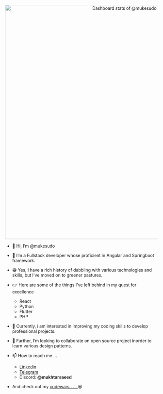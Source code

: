 <!-- Copy-paste in your Readme.md file -->

<a href="https://next.ossinsight.io/widgets/official/compose-user-dashboard-stats?user_id=50199153" target="_blank" style="display: block" align="center">
  <picture>
    <source media="(prefers-color-scheme: dark)" srcset="https://next.ossinsight.io/widgets/official/compose-user-dashboard-stats/thumbnail.png?user_id=50199153&image_size=auto&color_scheme=dark" width="771" height="auto">
    <img alt="Dashboard stats of @mukesudo" src="https://next.ossinsight.io/widgets/official/compose-user-dashboard-stats/thumbnail.png?user_id=50199153&image_size=auto&color_scheme=light" width="771" height="auto">
  </picture>
</a>

<!-- Made with [OSS Insight](https://ossinsight.io/) -->

- 👋 Hi, I’m @mukesudo
- 👀 I’m a Fullstack developer whose proficient in Angular and Springboot framework.
- 😁 Yes, I have a rich history of dabbling with various technologies and skills, but I've moved on to greener pastures.
- 👉 Here are some of the things I've left behind in my quest for excellence
      <ul>
        <li>React</li>
        <li>Python</li>
        <li>Flutter</li>
        <li>PHP</li>
      </ul>
- 👀 Currently, i am interested in improving my coding skills to develop professional projects.
- 💞️ Further, I’m looking to collaborate on open source project inorder to learn various design patterns.
- 📫 How to reach me ...
  <ul>
    <li><a href="https://www.linkedin.com/in/mukhtar-saeed-497005196">Linkedin</a></li>
    <li><a href="https://t.me/mukhtarsaeed">Telegram</a></li>
    <li>Discord: <b>@mukhtarsaeed</b></li>
  </ul>

- And check out my <a href="https://www.codewars.com/users/mukesudo">codewars . . . </a>😎
              
              
              

<!---
mukesudo/mukesudo is a ✨ special ✨ repository because its `README.md` (this file) appears on your GitHub profile.
You can click the Preview link to take a look at your changes.
--->
